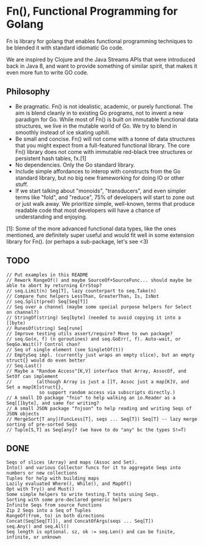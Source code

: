 Fn(), Functional Programming for Golang
====
Fn is library for golang that enables functional programming techniques
to be blended it with standard idiomatic Go code.

We are inspired by Clojure and the Java Streams APIs that were
introduced back in Java 8, and want to provide something of similar spirit,
that makes it even more fun to write GO code.

Philosophy
----
 * Be pragmatic. Fn() is not idealistic, academic, or purely functional.
   The aim is blend cleanly in to existing Go programs, not to invent
   a new paradigm for Go. While most of Fn() is built on immutable functional
   data structures, we live in the mutable world of Go. We try to blend in
   smoothly instead of ice skating uphill.
 * Be small and concise. Fn() will not come with a tonne of data structures
   that you might expect from a full-featured functional library. The
   core Fn() library does not come with immutable red-black tree structures or
   persistent hash tables, fx.[1]
 * No dependencies. Only the Go standard library.
 * Include simple affordances to interop with constructs from the Go standard
   library, but no big new frameworking for doing IO or other stuff.
 * If we start talking about "monoids", "transducers", and even simpler terms
   like "fold", and "reduce", 75% of developers will start to zone out or just walk away.
   We prioritize simple, well-known, terms that produce readable code that most
   developers will have a chance of understanding and enjoying.

[1]: Some of the more advanced functional data types, like the ones mentioned,
are definitely super useful and would fit well in some extension library for Fn().
(or perhaps a sub-package, let's see <3)

TODO
---
```
// Put examples in this README
// Rework RangeOf() and maybe SourceOf+SourceFunc... should maybe be able to abort by returning ErrStop?
// seq.Limit(n) Seq[T], lazy counterpart to seq.Take(n)
// Compare func helpers LessThan, GreaterThan, Is, IsNot
// seq.Split(pred) Seq[Seq[T]]
// Seq over a channel (maybe some special purpose helpers for Select on channel?)
// StringOf(string) Seq[byte] (needed to avoid copying it into a []byte)
// RunesOf(string) Seq[rune]
// Improve testing utils assert/require? Move to own package?
// seq.Go(n, f) (n goroutines) and seq.GoErr(, f). Auto-wait, or SeqGo.Wait()? Control chan? 
// Seq of single element (see SingletOf(t))
// EmptySeq impl. (currently just wraps an empty slice), but an empty struct{} would do even better
// Seq.Last()
// Maybe a "Random Access"[K,V] interface that Array, AssocOf, and SetOf can implement
//         (although Array is just a []T, Assoc just a map[K]V, and Set a map[K]struct{},
            so support random access via subscripts directly.) 
// A small IO package "fnio" to help walking an io.Reader as a Seq[[]byte], and same for writing?
// A small JSON package "fnjson" to help reading and writing Seqs of JSON objects
// MergeSort[T any](FuncLess[T], seqs ... Seq[T]) Seq[T] -- lazy merge sorting of pre-sorted Seqs
// Tuple[S,T] as Seq[any]? (we have to do "any" bc the types S!=T)
```

DONE
---
```
Seqs of slices (Array) and maps (Assoc and Set).
Into() and various Collector funcs for it to aggregate Seqs into numbers or new collections
Tuples for help with building maps
Lazily evaluated Where(), While(), and MapOf()
Opt with Try() and Must()
Some simple helpers to write testing.T tests using Seqs.
Sorting with some pre-declared generic helpers
Infinite Seqs from source functions
Zip 2 Seqs into a Seq of Tuples
RangeOf(from, to) in both directions
Concat(Seq[Seq[T]]), and ConcatOfArgs(seqs ... Seq[T])
seq.Any() and seq.All()
Seq length is optional. sz, ok := seq.Len() and can be finite, infinite, or unknown 
```